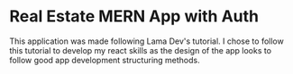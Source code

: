 # Real Estate MERN App with Auth

This application was made following Lama Dev's tutorial. I chose to follow this tutorial to develop my react skills as the design of the app looks to follow good app development structuring methods.
